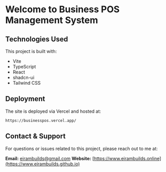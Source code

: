 # Welcome to Business POS Management System

## Technologies Used

This project is built with:

* Vite
* TypeScript
* React
* shadcn-ui
* Tailwind CSS

## Deployment

The site is deployed via Vercel and hosted at:

```
https://businesspos.vercel.app/
```

## Contact & Support

For questions or issues related to this project, please reach out to me at:

**Email:** [eirambuilds@gmail.com](mailto:eirambuilds@gmail.com)
**Website:** [https://www.eirambuilds.online](https://www.eirambuilds.github.io)